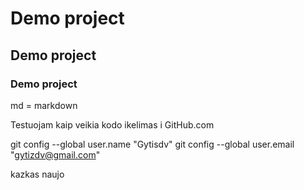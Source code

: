 # Demo project
## Demo project
### Demo project

md = markdown

Testuojam kaip veikia kodo ikelimas i GitHub.com




git config --global user.name "Gytisdv"
git config --global user.email "gytizdv@gmail.com"

kazkas naujo